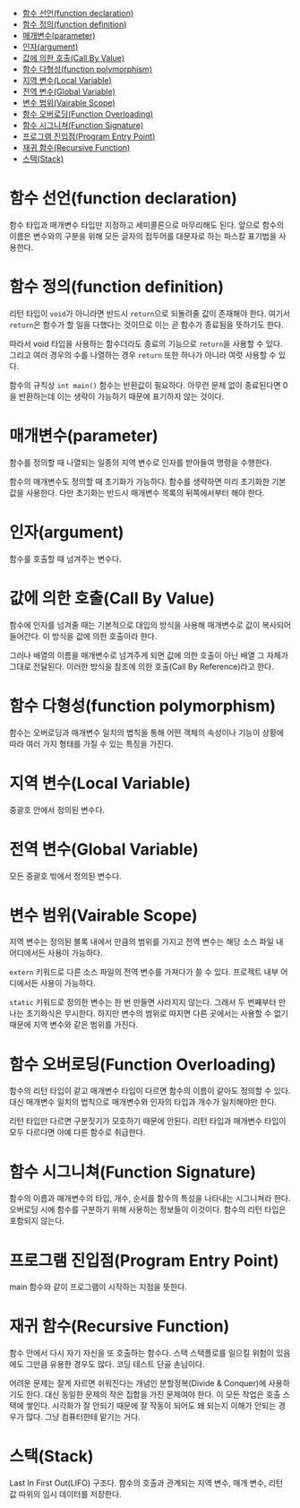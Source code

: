 - [함수 선언(function declaration)](#함수-선언function-declaration)
- [함수 정의(function definition)](#함수-정의function-definition)
- [매개변수(parameter)](#매개변수parameter)
- [인자(argument)](#인자argument)
- [값에 의한 호출(Call By Value)](#값에-의한-호출call-by-value)
- [함수 다형성(function polymorphism)](#함수-다형성function-polymorphism)
- [지역 변수(Local Variable)](#지역-변수local-variable)
- [전역 변수(Global Variable)](#전역-변수global-variable)
- [변수 범위(Vairable Scope)](#변수-범위vairable-scope)
- [함수 오버로딩(Function Overloading)](#함수-오버로딩function-overloading)
- [함수 시그니쳐(Function Signature)](#함수-시그니쳐function-signature)
- [프로그램 진입점(Program Entry Point)](#프로그램-진입점program-entry-point)
- [재귀 함수(Recursive Function)](#재귀-함수recursive-function)
- [스택(Stack)](#스택stack)

# 함수 선언(function declaration)
함수 타입과 매개변수 타입만 지정하고 세미콜론으로 마무리해도 된다. 앞으로 함수의 이름은 변수와의 구분을 위해 모든 글자의 접두어를 대문자로 하는 파스칼 표기법을 사용한다.

# 함수 정의(function definition)
리턴 타입이 `void`가 아니라면 반드시 `return`으로 되돌려줄 값이 존재해야 한다. 여기서 `return`은 함수가 할 일을 다했다는 것이므로 이는 곧 함수가 종료됨을 뜻하기도 한다.

따라서 void 타입을 사용하는 함수더라도 종료의 기능으로 `return`을 사용할 수 있다. 그리고 여러 경우의 수를 나열하는 경우 `return` 또한 하나가 아니라 여럿 사용할 수 있다.

함수의 규칙상 `int main()` 함수는 반환값이 필요하다. 아무런 문제 없이 종료된다면 0을 반환하는데 이는 생략이 가능하기 때문에 표기하지 않는 것이다.

# 매개변수(parameter)
함수를 정의할 때 나열되는 일종의 지역 변수로 인자를 받아들여 명령을 수행한다.

함수의 매개변수도 정의할 때 초기화가 가능하다. 함수를 생략하면 미리 초기화한 기본값을 사용한다. 다만 초기화는 반드시 매개변수 목록의 뒤쪽에서부터 해야 한다.

# 인자(argument)
함수를 호출할 때 넘겨주는 변수다.

# 값에 의한 호출(Call By Value)
함수에 인자를 넘겨줄 때는 기본적으로 대입의 방식을 사용해 매개변수로 값이 복사되어 들어간다. 이 방식을 값에 의한 호출이라 한다.

그러나 배열의 이름을 매개변수로 넘겨주게 되면 값에 의한 호출이 아닌 배열 그 자체가 그대로 전달된다. 이러한 방식을 참조에 의한 호출(Call By Reference)라고 한다.

# 함수 다형성(function polymorphism)
함수는 오버로딩과 매개변수 일치의 법칙을 통해 어떤 객체의 속성이나 기능이 상황에 따라 여러 가지 형태를 가질 수 있는 특징을 가진다.

# 지역 변수(Local Variable)
중괄호 안에서 정의된 변수다.

# 전역 변수(Global Variable)
모든 중괄호 밖에서 정의된 변수다.

# 변수 범위(Vairable Scope)
지역 변수는 정의된 블록 내에서 만큼의 범위를 가지고 전역 변수는 해당 소스 파일 내 어디에서든 사용이 가능하다. 

`extern` 키워드로 다른 소스 파일의 전역 변수를 가져다가 쓸 수 있다. 프로젝트 내부 어디에서든 사용이 가능하다.

`static` 키워드로 정의한 변수는 한 번 만들면 사라지지 않는다. 그래서 두 번째부터 만나는 초기화식은 무시한다. 하지만 변수의 범위로 따지면 다른 곳에서는 사용할 수 없기 때문에 지역 변수와 같은 범위를 가진다.

# 함수 오버로딩(Function Overloading)
함수의 리턴 타입이 같고 매개변수 타입이 다르면 함수의 이름이 같아도 정의할 수 있다. 대신 매개변수 일치의 법칙으로 매개변수와 인자의 타입과 개수가 일치해야만 한다.

리턴 타입만 다르면 구분짓기가 모호하기 때문에 안된다. 리턴 타입과 매개변수 타입이 모두 다르다면 아예 다른 함수로 취급한다.

# 함수 시그니쳐(Function Signature)
함수의 이름과 매개변수의 타입, 개수, 순서를 함수의 특성을 나타내는 시그니쳐라 한다. 오버로딩 시에 함수를 구분하기 위해 사용하는 정보들이 이것이다. 함수의 리턴 타입은 포함되지 않는다.

# 프로그램 진입점(Program Entry Point)
main 함수와 같이 프로그램이 시작하는 지점을 뜻한다. 

# 재귀 함수(Recursive Function)
함수 안에서 다시 자기 자신을 또 호출하는 함수다. 스택 스택플로를 일으킬 위험이 있음에도 그만큼 유용한 경우도 많다. 코딩 테스트 단골 손님이다.

어려운 문제는 잘게 자르면 쉬워진다는 개념인 분할정복(Divide & Conquer)에 사용하기도 한다. 대신 동일한 문제의 작은 집합을 가진 문제여야 한다. 이 모든 작업은 호출 스택에 쌓인다. 시각화가 잘 안되기 때문에 잘 작동이 되어도 왜 되는지 이해가 안되는 경우가 많다. 그냥 컴퓨터한테 맡기는 거다.

# 스택(Stack)
Last In First Out(LIFO) 구조다. 함수의 호출과 관계되는 지역 변수, 매개 변수, 리턴 값 따위의 임시 데이터를 저장한다.